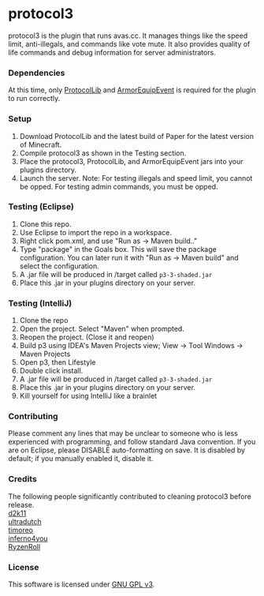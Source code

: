 # protocol3 
protocol3 is the plugin that runs avas.cc. It manages things like the speed limit, anti-illegals, and commands like vote mute. It also provides quality of life commands and debug information for server administrators.

### Dependencies
At this time, only [ProtocolLib](https://www.spigotmc.org/resources/protocollib.1997/) and [ArmorEquipEvent](https://www.spigotmc.org/resources/lib-armorequipevent.5478/) is required for the plugin to run correctly.

### Setup
1. Download ProtocolLib and the latest build of Paper for the latest version of Minecraft.
2. Compile protocol3 as shown in the Testing section.
3. Place the protocol3, ProtocolLib, and ArmorEquipEvent jars into your plugins directory.
4. Launch the server.
Note: For testing illegals and speed limit, you cannot be opped. For testing admin commands, you must be opped.

### Testing (Eclipse)
1. Clone this repo.
2. Use Eclipse to import the repo in a workspace. 
3. Right click pom.xml, and use "Run as -> Maven build.."
4. Type "package" in the Goals box. This will save the package configuration. You can later run it with "Run as -> Maven build" and select the configuration.
5. A .jar file will be produced in /target called `p3-3-shaded.jar` 
6. Place this .jar in your plugins directory on your server.

### Testing (IntelliJ)
1. Clone the repo
2. Open the project. Select "Maven" when prompted.
3. Reopen the project. (Close it and reopen)
4. Build p3 using IDEA's Maven Projects view; View -> Tool Windows -> Maven Projects
5. Open p3, then Lifestyle
6. Double click install.
7. A .jar file will be produced in /target called `p3-3-shaded.jar`
8. Place this .jar in your plugins directory on your server.
9. Kill yourself for using IntelliJ like a brainlet


### Contributing
Please comment any lines that may be unclear to someone who is less experienced with programming, and follow standard Java convention. If you are on Eclipse, please DISABLE auto-formatting on save. It is disabled by default; if you manually enabled it, disable it.

### Credits
The following people significantly contributed to cleaning protocol3 before release.  
[d2k11](https://github.com/gcurtiss)  
[ultradutch](https://github.com/ultra64cmy)  
[timoreo](https://github.com/timoreo22)  
[inferno4you](https://github.com/Infer4Y)  
[RyzenRoll](https://github.com/RyzenRoll)  

### License
This software is licensed under [GNU GPL v3](https://www.gnu.org/licenses/gpl-3.0.en.html).
